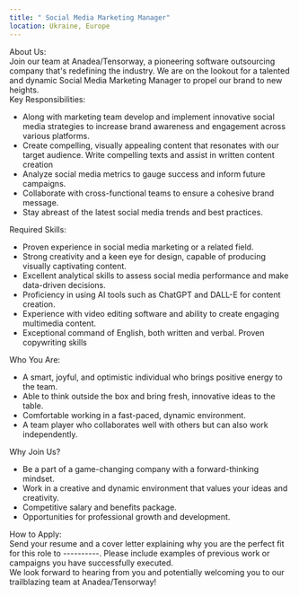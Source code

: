 ```yaml
---
title: " Social Media Marketing Manager"
location: Ukraine, Europe
---
```

About Us:\
Join our team at Anadea/Tensorway, a pioneering software outsourcing company that's redefining the industry. We are on the lookout for a talented and dynamic Social Media Marketing Manager to propel our brand to new heights.\
Key Responsibilities:

* Along with marketing team develop and implement innovative social media strategies to increase brand awareness and engagement across various platforms.
* Create compelling, visually appealing content that resonates with our target audience. Write compelling texts and assist in written content creation
* Analyze social media metrics to gauge success and inform future campaigns.
* Collaborate with cross-functional teams to ensure a cohesive brand message.
* Stay abreast of the latest social media trends and best practices.

Required Skills:

* Proven experience in social media marketing or a related field.
* Strong creativity and a keen eye for design, capable of producing visually captivating content.
* Excellent analytical skills to assess social media performance and make data-driven decisions.
* Proficiency in using AI tools such as ChatGPT and DALL-E for content creation.
* Experience with video editing software and ability to create engaging multimedia content.
* Exceptional command of English, both written and verbal. Proven copywriting skills

Who You Are:

* A smart, joyful, and optimistic individual who brings positive energy to the team.
* Able to think outside the box and bring fresh, innovative ideas to the table.
* Comfortable working in a fast-paced, dynamic environment.
* A team player who collaborates well with others but can also work independently.

Why Join Us?

* Be a part of a game-changing company with a forward-thinking mindset.
* Work in a creative and dynamic environment that values your ideas and creativity.
* Competitive salary and benefits package.
* Opportunities for professional growth and development.

How to Apply:\
Send your resume and a cover letter explaining why you are the perfect fit for this role to ----------. Please include examples of previous work or campaigns you have successfully executed.\
We look forward to hearing from you and potentially welcoming you to our trailblazing team at Anadea/Tensorway!